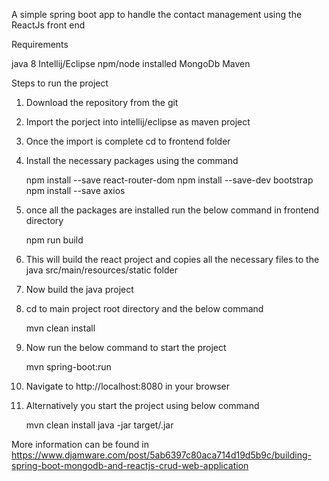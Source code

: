 A simple spring boot app to handle the contact management using the ReactJs front end

Requirements

java 8
Intellij/Eclipse
npm/node installed
MongoDb
Maven


Steps to run the project


1. Download the repository from the git
2. Import the porject into intellij/eclipse as maven project
3. Once the import is complete cd to frontend folder
4. Install the necessary packages using the command

    npm install --save react-router-dom
    npm install --save-dev bootstrap
    npm install --save axios

5. once all the packages are installed run the below command in frontend directory

	npm run build
6. This will build the react project and copies all the necessary files to the java src/main/resources/static folder
7. Now build the java project
8. cd to main project root directory and the below command

	mvn clean install
9. Now run the below command to start the project

	mvn spring-boot:run
10. Navigate to http://localhost:8080 in your browser
11. Alternatively you start the project using below command

	mvn clean install
	java -jar target/<project-name>.jar


More information can be found in
https://www.djamware.com/post/5ab6397c80aca714d19d5b9c/building-spring-boot-mongodb-and-reactjs-crud-web-application
